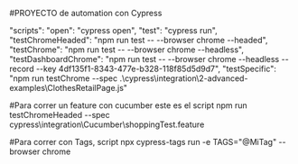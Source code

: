 #PROYECTO de automation con Cypress

"scripts": 
    "open": "cypress open",
    "test": "cypress run",
    "testChromeHeaded": "npm run test -- --browser chrome --headed",
    "testChrome": "npm run test -- --browser chrome --headless",
    "testDashboardChrome": "npm run test -- --browser chrome --headless --record --key 4df135f1-8343-477e-b328-118f85d5d9d7",
    "testSpecific": "npm run testChrome --spec .\\cypress\\integration\\2-advanced-examples\\ClothesRetailPage.js"
  
#Para correr un feature con cucumber este es el script
npm run testChromeHeaded --spec cypress\integration\Cucumber\shoppingTest.feature

#Para correr con Tags, script
npx cypress-tags run -e TAGS="@MiTag" --browser chrome